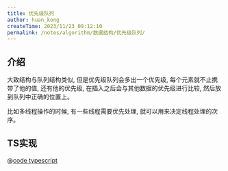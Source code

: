 ```yaml
---
title: 优先级队列
author: huan_kong
createTime: 2023/11/23 09:12:10
permalink: /notes/algorithm/数据结构/优先级队列/
---
```


## 介绍

大致结构与队列结构类似, 但是优先级队列会多出一个优先级, 每个元素就不止携带了他的值, 还有他的优先级, 在插入之后会与其他数据的优先级进行比较, 然后放到队列中正确的位置上。

比如多线程操作的时候, 有一些线程需要优先处理, 就可以用来决定线程处理的次序。

## TS实现

@[code typescript](./code/优先级队列.ts)
